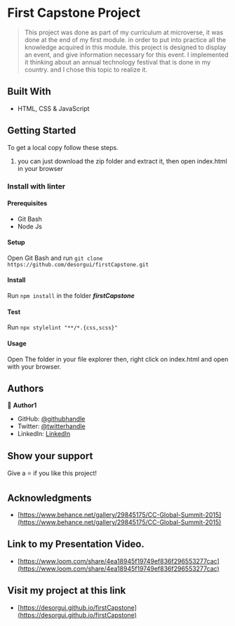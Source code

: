 # First Capstone Project

> This project was done as part of my curriculum at microverse, it was done at the end of my first module. in order to put into practice all the knowledge acquired in this module. this project is designed to display an event, and give information necessary for this event. I implemented it thinking about an annual technology festival that is done in my country. and I chose this topic to realize it.

## Built With

- HTML, CSS & JavaScript

## Getting Started

To get a local copy follow these steps.

1. you can just download the zip folder and extract it, then open index.html in your browser

### Install with linter

#### Prerequisites

- Git Bash
- Node Js

#### Setup

Open Git Bash and run
`git clone https://github.com/desorgui/firstCapstone.git`

#### Install

Run `npm install` in the folder **_firstCapstone_**

#### Test

Run `npx stylelint "**/*.{css,scss}"`

#### Usage

Open The folder in your file explorer then, right click on index.html and open with your browser.

## Authors

👤 **Author1**

- GitHub: [@githubhandle](https://github.com/desorgui)
- Twitter: [@twitterhandle](https://twitter.com/DGuishny)
- LinkedIn: [LinkedIn](https://www.linkedin.com/in/guishny-desor-5421a01a9/)

## Show your support

Give a ⭐️ if you like this project!

## Acknowledgments

- [https://www.behance.net/gallery/29845175/CC-Global-Summit-2015](https://www.behance.net/gallery/29845175/CC-Global-Summit-2015)


## Link to my Presentation Video.

- [https://www.loom.com/share/4ea18945f19749ef836f296553277cac](https://www.loom.com/share/4ea18945f19749ef836f296553277cac)

## Visit my project at this link

- [https://desorgui.github.io/firstCapstone](https://desorgui.github.io/firstCapstone)
